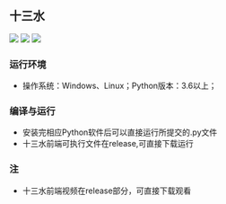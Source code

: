 ## 十三水
![](https://img.shields.io/badge/language-python-{green}.svg)
![](https://img.shields.io/badge/license-MIT-{green}.svg)
![](https://img.shields.io/badge/codequality-A-{green}.svg)
### 运行环境
- 操作系统：Windows、Linux；Python版本：3.6以上；
### 编译与运行
- 安装完相应Python软件后可以直接运行所提交的.py文件
- 十三水前端可执行文件在release,可直接下载运行
### 注
- 十三水前端视频在release部分，可直接下载观看
